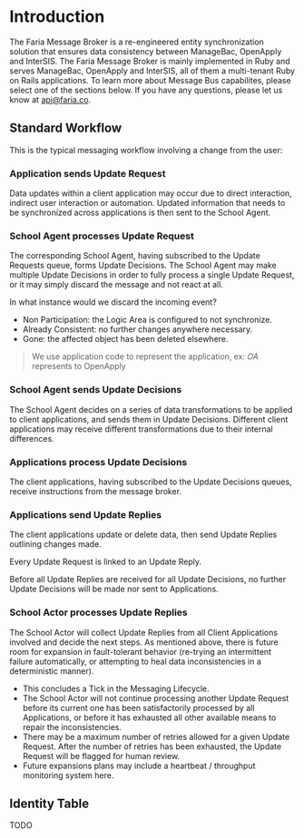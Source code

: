 # Introduction

The Faria Message Broker is a re-engineered entity synchronization solution that ensures data consistency between ManageBac, OpenApply and InterSIS. The Faria Message Broker is mainly implemented in Ruby and serves ManageBac, OpenApply and InterSIS, all of them a multi-tenant Ruby on Rails applications.
To learn more about Message Bus capabilites, please select one of the sections below. If you have any questions, please let us know at [api@faria.co](mailto:api@faria.co).

## Standard Workflow

This is the typical messaging workflow involving a change from the user:

### Application sends Update Request

Data updates within a client application may occur due to direct interaction, indirect user interaction or automation. Updated information that needs to be synchronized across applications is then sent to the School Agent.

### School Agent processes Update Request

The corresponding School Agent, having subscribed to the Update Requests queue, forms Update Decisions.
The School Agent may make multiple Update Decisions in order to fully process a single Update Request, or it may simply discard the message and not react at all.

<aside class="notice">
In what instance would we discard the incoming event?

<ul>
  <li>Non Participation: the Logic Area is configured to not synchronize.</li>
  <li>Already Consistent: no further changes anywhere necessary.</li>
  <li>Gone: the affected object has been deleted elsewhere.</li>
</ul>
</aside>

> We use application code to represent the application, ex: *OA* represents to OpenApply

### School Agent sends Update Decisions

The School Agent decides on a series of data transformations to be applied to client applications, and sends them in Update Decisions.
Different client applications may receive different transformations due to their internal differences.

### Applications process Update Decisions

The client applications, having subscribed to the Update Decisions queues, receive instructions from the message broker.

### Applications send Update Replies

The client applications update or delete data, then send Update Replies outlining changes made.

Every Update Request is linked to an Update Reply.

<aside class="success">
Before all Update Replies are received for all Update Decisions, no further Update Decisions will be made nor sent to Applications.
</aside>

### School Actor processes Update Replies

The School Actor will collect Update Replies from all Client Applications involved and decide the next steps. As mentioned above, there is future room for expansion in fault-tolerant behavior (re-trying an intermittent failure automatically, or attempting to heal data inconsistencies in a deterministic manner).

* This concludes a Tick in the Messaging Lifecycle.
* The School Actor will not continue processing another Update Request before its current one has been satisfactorily processed by all Applications, or before it has exhausted all other available means to repair the inconsistencies.
* There may be a maximum number of retries allowed for a given Update Request. After the number of retries has been exhausted, the Update Request will be flagged for human review.
* Future expansions plans may include a heartbeat / throughput monitoring system here.


## Identity Table

TODO